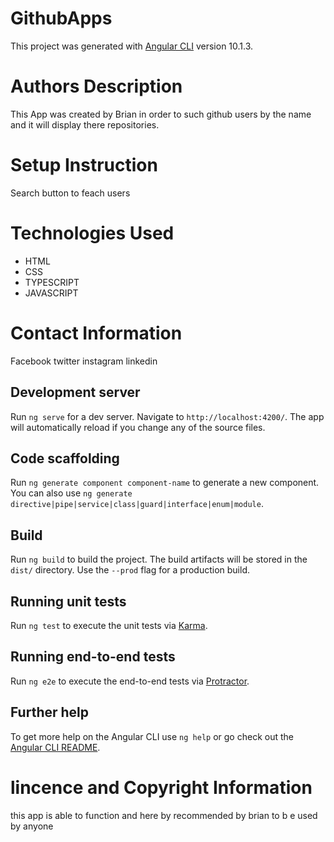 # GithubApps

This project was generated with [Angular CLI](https://github.com/angular/angular-cli) version 10.1.3.
# Authors Description

This App was created by Brian in order to such github users by the name and it will display there repositories.

# Setup Instruction

Search button to feach users

# Technologies Used

* HTML
* CSS 
* TYPESCRIPT
* JAVASCRIPT

# Contact Information

Facebook
twitter
instagram
linkedin

## Development server

Run `ng serve` for a dev server. Navigate to `http://localhost:4200/`. The app will automatically reload if you change any of the source files.

## Code scaffolding

Run `ng generate component component-name` to generate a new component. You can also use `ng generate directive|pipe|service|class|guard|interface|enum|module`.

## Build

Run `ng build` to build the project. The build artifacts will be stored in the `dist/` directory. Use the `--prod` flag for a production build.

## Running unit tests

Run `ng test` to execute the unit tests via [Karma](https://karma-runner.github.io).

## Running end-to-end tests

Run `ng e2e` to execute the end-to-end tests via [Protractor](http://www.protractortest.org/).

## Further help

To get more help on the Angular CLI use `ng help` or go check out the [Angular CLI README](https://github.com/angular/angular-cli/blob/master/README.md).

# lincence and Copyright Information
this app is able to function and here by recommended by brian to b e used by anyone

